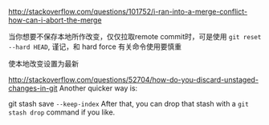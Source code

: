 http://stackoverflow.com/questions/101752/i-ran-into-a-merge-conflict-how-can-i-abort-the-merge

当你想要不保存本地所作改变，仅仅拉取remote commit时，可是使用 `git reset --hard HEAD`, 谨记，和 hard force 有关命令使用要慎重

使本地改变设置为最新

http://stackoverflow.com/questions/52704/how-do-you-discard-unstaged-changes-in-git
Another quicker way is:

git stash save `--keep-index`
After that, you can drop that stash with a `git stash drop` command if you like.

